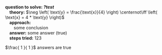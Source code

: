 **question to solve: *?test*** \
&emsp;**theory:** $\neg \left( \text{y} = \frac{\text{x}}{4} \right) \centernot\iff \left( \text{x} = 4 * \text{y} \right)$ \
&emsp;**approach:** \
&emsp;&emsp;some conclusion \
&emsp;**answer:** some answer (true) \
&emsp;**steps tried:** 123

$\frac{ 1 }{ 1 }$ answers are true
